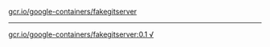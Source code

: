 [gcr.io/google-containers/fakegitserver](https://hub.docker.com/r/anjia0532/fakegitserver/tags/) 

----
[gcr.io/google-containers/fakegitserver:0.1 √](https://hub.docker.com/r/anjia0532/fakegitserver/tags/)

